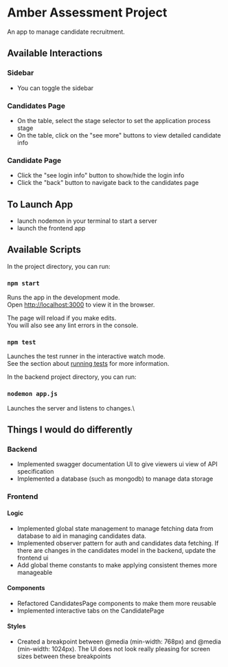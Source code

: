 # Amber Assessment Project

An app to manage candidate recruitment.

## Available Interactions

### Sidebar

- You can toggle the sidebar

### Candidates Page

- On the table, select the stage selector to set the application process stage
- On the table, click on the "see more" buttons to view detailed candidate info

### Candidate Page

- Click the "see login info" button to show/hide the login info
- Click the "back" button to navigate back to the candidates page

## To Launch App
 - launch nodemon in your terminal to start a server
 - launch the frontend app

## Available Scripts

In the project directory, you can run:

### `npm start`

Runs the app in the development mode.\
Open [http://localhost:3000](http://localhost:3000) to view it in the browser.

The page will reload if you make edits.\
You will also see any lint errors in the console.

### `npm test`

Launches the test runner in the interactive watch mode.\
See the section about [running tests](https://facebook.github.io/create-react-app/docs/running-tests) for more information.

In the backend project directory, you can run:

### `nodemon app.js`

Launches the server and listens to changes.\

## Things I would do differently 

### Backend
 - Implemented swagger documentation UI to give viewers ui view of API specification
 - Implemented a database (such as mongodb) to manage data storage

### Frontend
#### Logic
 - Implemented global state management to manage fetching data from database to aid in managing candidates data. 
 - Implemented observer pattern for auth and candidates data fetching. If there are changes in the candidates model in the backend, update the frontend ui
 - Add global theme constants to make applying consistent themes more manageable

#### Components
 - Refactored CandidatesPage components to make them more reusable
 - Implemented interactive tabs on the CandidatePage

#### Styles
 - Created a breakpoint between @media (min-width: 768px) and @media (min-width: 1024px). The UI does not look really pleasing for screen sizes between these breakpoints